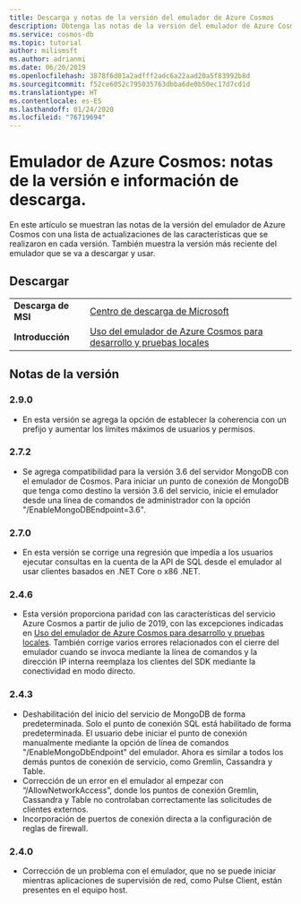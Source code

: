 ```yaml
---
title: Descarga y notas de la versión del emulador de Azure Cosmos
description: Obtenga las notas de la versión del emulador de Azure Cosmos para distintas versiones e información de descarga.
ms.service: cosmos-db
ms.topic: tutorial
author: milismsft
ms.author: adrianmi
ms.date: 06/20/2019
ms.openlocfilehash: 3878f6d01a2adfff2adc6a22aad20a5f83992b8d
ms.sourcegitcommit: f52ce6052c795035763dbba6de0b50ec17d7cd1d
ms.translationtype: HT
ms.contentlocale: es-ES
ms.lasthandoff: 01/24/2020
ms.locfileid: "76719694"
---
```

# <a name="azure-cosmos-emulator---release-notes-and-download-information"></a>Emulador de Azure Cosmos: notas de la versión e información de descarga.

En este artículo se muestran las notas de la versión del emulador de Azure Cosmos con una lista de actualizaciones de las características que se realizaron en cada versión. También muestra la versión más reciente del emulador que se va a descargar y usar.

## <a name="download"></a>Descargar

| | |
|---------|---------|
|**Descarga de MSI**|[Centro de descarga de Microsoft](https://aka.ms/cosmosdb-emulator)|
|**Introducción**|[Uso del emulador de Azure Cosmos para desarrollo y pruebas locales](local-emulator.md)|

## <a name="release-notes"></a>Notas de la versión

### <a name="290"></a>2.9.0

- En esta versión se agrega la opción de establecer la coherencia con un prefijo y aumentar los límites máximos de usuarios y permisos.

### <a name="272"></a>2.7.2

- Se agrega compatibilidad para la versión 3.6 del servidor MongoDB con el emulador de Cosmos. Para iniciar un punto de conexión de MongoDB que tenga como destino la versión 3.6 del servicio, inicie el emulador desde una línea de comandos de administrador con la opción "/EnableMongoDBEndpoint=3.6".

### <a name="270"></a>2.7.0

- En esta versión se corrige una regresión que impedía a los usuarios ejecutar consultas en la cuenta de la API de SQL desde el emulador al usar clientes basados en .NET Core o x86 .NET.

### <a name="246"></a>2.4.6

- Esta versión proporciona paridad con las características del servicio Azure Cosmos a partir de julio de 2019, con las excepciones indicadas en [Uso del emulador de Azure Cosmos para desarrollo y pruebas locales](local-emulator.md). También corrige varios errores relacionados con el cierre del emulador cuando se invoca mediante la línea de comandos y la dirección IP interna reemplaza los clientes del SDK mediante la conectividad en modo directo.

### <a name="243"></a>2.4.3

- Deshabilitación del inicio del servicio de MongoDB de forma predeterminada. Solo el punto de conexión SQL está habilitado de forma predeterminada. El usuario debe iniciar el punto de conexión manualmente mediante la opción de línea de comandos "/EnableMongoDbEndpoint" del emulador. Ahora es similar a todos los demás puntos de conexión de servicio, como Gremlin, Cassandra y Table.
- Corrección de un error en el emulador al empezar con “/AllowNetworkAccess”, donde los puntos de conexión Gremlin, Cassandra y Table no controlaban correctamente las solicitudes de clientes externos.
- Incorporación de puertos de conexión directa a la configuración de reglas de firewall.

### <a name="240"></a>2.4.0

- Corrección de un problema con el emulador, que no se puede iniciar mientras aplicaciones de supervisión de red, como Pulse Client, están presentes en el equipo host.
